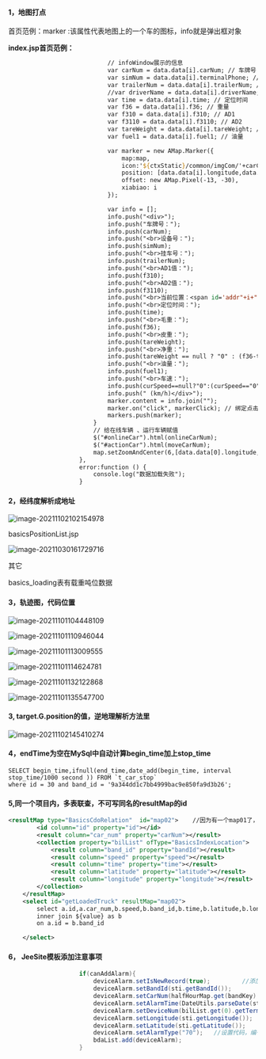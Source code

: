 #### 1，地图打点

首页范例：marker :该属性代表地图上的一个车的图标，info就是弹出框对象

**index.jsp首页范例：**

```jsp
							// infoWindow展示的信息
                            var carNum = data.data[i].carNum; // 车牌号
                            var simNum = data.data[i].terminalPhone; // 设备号
                            var trailerNum = data.data[i].trailerNum; // 挂车号
                            //var driverName = data.data[i].driverName; // 驾驶员
                            var time = data.data[i].time; // 定位时间
                            var f36 = data.data[i].f36; // 重量
                            var f310 = data.data[i].f310; // AD1
                            var f3110 = data.data[i].f3110; // AD2
                            var tareWeight = data.data[i].tareWeight; // 空车重量
                            var fuel1 = data.data[i].fuel1; // 油量

                            var marker = new AMap.Marker({
                                map:map,
                                icon:'${ctxStatic}/common/imgCom/'+carColorImg,
                                position: [data.data[i].longitude,data.data[i].latitude],
                                offset: new AMap.Pixel(-13, -30),
                                xiabiao: i
                            });

                            var info = [];
                            info.push("<div>");
                            info.push("车牌号：");
                            info.push(carNum);
                            info.push("<br>设备号：");
                            info.push(simNum);
                            info.push("<br>挂车号：");
                            info.push(trailerNum);
                            info.push("<br>AD1值：");
                            info.push(f310);
                            info.push("<br>AD2值：");
                            info.push(f3110);
                            info.push("<br>当前位置：<span id='addr"+i+"'></span>");
                            info.push("<br>定位时间：");
                            info.push(time);
                            info.push("<br>毛重：");
                            info.push(f36);
                            info.push("<br>皮重：");
                            info.push(tareWeight);
                            info.push("<br>净重：");
                            info.push(tareWeight == null ? "0" : (f36-tareWeight).toFixed(2));
                            info.push("<br>油量：");
                            info.push(fuel1);
                            info.push("<br>车速：");
                            info.push(curSpeed==null?"0":(curSpeed=="0"?"0":curSpeed));
                            info.push(" (km/h)</div>");
                            marker.content = info.join("");
                            marker.on("click", markerClick); // 绑定点击事件
                            markers.push(marker);
                        }
                        // 给在线车辆 、运行车辆赋值
                        $("#onlineCar").html(onlineCarNum);
                        $("#actionCar").html(moveCarNum);
                        map.setZoomAndCenter(6,[data.data[0].longitude,data.data[0].latitude]);
                    },
                    error:function () {
                        console.log("数据加载失败");
                    }
```

#### 2，经纬度解析成地址

![image-20211102102154978](note-images/image-20211102102154978.png)

basicsPositionList.jsp

![image-20211030161729716](note-images/image-20211030161729716.png)

其它

basics_loading表有载重吨位数据

#### 3，轨迹图，代码位置

![image-20211101104448109](note-images/image-20211101104448109.png)

![image-20211101110946044](note-images/image-20211101110946044.png)

![image-20211101113009555](note-images/image-20211101113009555.png)



![image-20211101114624781](note-images/image-20211101114624781.png)

![image-20211101132122868](note-images/image-20211101132122868.png)

![image-20211101135547700](note-images/image-20211101135547700.png)

#### 3, target.G.position的值，逆地理解析方法里

![image-20211102145410274](note-images/image-20211102145410274.png)

#### 4，endTime为空在MySql中自动计算begin_time加上stop_time

```mysql
SELECT begin_time,ifnull(end_time,date_add(begin_time, interval stop_time/1000 second )) FROM `t_car_stop`
where id = 30 and band_id = '9a344dd1c7bb4999bac9e850fa9d3b26';
```

#### 5,同一个项目内，多表联查，不可写同名的resultMap的id

```xml
<resultMap type="BasicsCdoRelation"  id="map02">    //因为有一个map01了，这里要写map02
		<id column="id" property="id"></id>
		<result column="car_num" property="carNum"></result>
		<collection property="bilList" ofType="BasicsIndexLocation">
			<result column="band_id" property="bandId"></result>
			<result column="speed" property="speed"></result>
			<result column="time" property="time"></result>
			<result column="latitude" property="latitude"></result>
			<result column="longitude" property="longitude"></result>
		</collection>
	</resultMap>
	<select id="getLoadedTruck" resultMap="map02">
		select a.id,a.car_num,b.speed,b.band_id,b.time,b.latitude,b.longitude from basics_cdo_relation as a
		inner join ${value} as b
		on a.id = b.band_id

	</select>
```

#### 6， JeeSite模板添加注意事项

```java
					if(canAddAlarm){
                        deviceAlarm.setIsNewRecord(true);         //添加新纪录，要把isNewRecord设置为true,否则自动生成的id无法转换为int
                        deviceAlarm.setBandId(sti.getBandId());
                        deviceAlarm.setCarNum(halfHourMap.get(bandKey).getCarNum());
                        deviceAlarm.setAlarmTime(DateUtils.parseDate(sti.getBeginTime()));
                        deviceAlarm.setDeviceNum(bilList.get(0).getTerminalPhone());
                        deviceAlarm.setLongitude(sti.getLongitude());
                        deviceAlarm.setLatitude(sti.getLatitude());
                        deviceAlarm.setAlarmType("70");   //设置代码，编号待定
                        bdaList.add(deviceAlarm);
                    }
```

